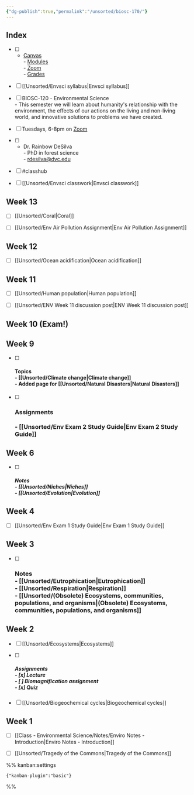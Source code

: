 ```yaml
---
{"dg-publish":true,"permalink":"/unsorted/biosc-170/"}
---
```



## Index

- [ ] - [Canvas](https://4cd.instructure.com/courses/81499)<br>- [Modules](https://4cd.instructure.com/courses/81499/modules)<br>- [Zoom](https://4cd.zoom.us/j/91840489440?pwd=d256ZjBjajVkYm40WFBpcUFrODBrQT09)<br>- [Grades](https://4cd.instructure.com/courses/81499/grades)
- [ ] [[Unsorted/Envsci syllabus\|Envsci syllabus]]
- [ ] BIOSC-120 - Environmental Science<br>- This semester we will learn about humanity's relationship with the environment, the effects of our actions on the living and non-living world, and innovative solutions to problems we have created.
- [ ] Tuesdays, 6-8pm on [Zoom](https://4cd.zoom.us/j/91840489440?pwd=d256ZjBjajVkYm40WFBpcUFrODBrQT09)
- [ ] - Dr. Rainbow DeSilva<br>- PhD in forest science<br>- rdesilva@dvc.edu
- [ ] #classhub
- [ ] [[Unsorted/Envsci classwork\|Envsci classwork]]


## Week 13

- [ ] [[Unsorted/Coral\|Coral]]
- [ ] [[Unsorted/Env Air Pollution Assignment\|Env Air Pollution Assignment]]


## Week 12

- [ ] [[Unsorted/Ocean acidification\|Ocean acidification]]


## Week 11

- [ ] [[Unsorted/Human population\|Human population]]
- [ ] [[Unsorted/ENV Week 11 discussion post\|ENV Week 11 discussion post]]


## Week 10 (Exam!)



## Week 9

- [ ] #### Topics<br>- [[Unsorted/Climate change\|Climate change]]<br>- Added page for [[Unsorted/Natural Disasters\|Natural Disasters]]
- [ ] ### Assignments<br><br>- [[Unsorted/Env Exam 2 Study Guide\|Env Exam 2 Study Guide]]


## Week 6

- [ ] ##### Notes<br>- [[Unsorted/Niches\|Niches]]<br>- [[Unsorted/Evolution\|Evolution]]


## Week 4

- [ ] [[Unsorted/Env Exam 1 Study Guide\|Env Exam 1 Study Guide]]


## Week 3

- [ ] ### Notes<br>- [[Unsorted/Eutrophication\|Eutrophication]]<br>- [[Unsorted/Respiration\|Respiration]]<br>- [[Unsorted/(Obsolete) Ecosystems, communities, populations, and organisms\|(Obsolete) Ecosystems, communities, populations, and organisms]]


## Week 2

- [ ] [[Unsorted/Ecosystems\|Ecosystems]]
- [ ] ##### Assignments<br>- [x] Lecture<br>- [ ] Biomagnification assignment<br>- [x] Quiz
- [ ] [[Unsorted/Biogeochemical cycles\|Biogeochemical cycles]]


## Week 1

- [ ] [[Class - Environmental Science/Notes/Enviro Notes - Introduction\|Enviro Notes - Introduction]]
- [ ] [[Unsorted/Tragedy of the Commons\|Tragedy of the Commons]]




%% kanban:settings
```
{"kanban-plugin":"basic"}
```
%%